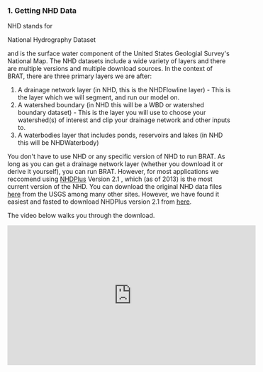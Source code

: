 ### 1. Getting NHD Data

NHD stands for 

National Hydrography Dataset

 and is the surface water component of the United States Geologial Survey's National Map.  The NHD datasets include a wide variety of layers and there are multiple versions and multiple download sources. In the context of BRAT, there are three primary layers we are after:

1. A drainage network layer (in NHD, this is the NHDFlowline layer) - This is the layer which we will segment, and run our model on.
2. A watershed boundary (in NHD this will be a WBD or watershed boundary dataset) - This is the layer you will use to choose your watershed(s) of interest and clip your drainage network and other inputs to.
3. A waterbodies layer that includes ponds, reservoirs and lakes (in NHD this will be NHDWaterbody)

You don't have to use NHD or any specific version of NHD to run BRAT. As long as you can get a drainage network layer (whether you download it or derive it yourself), you can run BRAT. However, for most applications we reccomend using [NHDPlus](http://www.horizon-systems.com/NHDPlus/index.php) Version 2.1 , which (as of 2013) is the most current version of the NHD. You can download the original NHD data files [here](http://nhd.usgs.gov/data.html) from the USGS among many other sites.  However, we have found it easiest and fasted to download NHDPlus version 2.1 from [here](http://www.horizon-systems.com/NHDPlus/NHDPlusV2_data.php).

The video below walks you through the download.

<iframe width="560" height="315" src="https://www.youtube.com/embed/Tqw5ZJaU5vc" frameborder="0" allowfullscreen></iframe>



